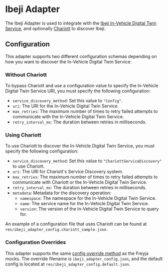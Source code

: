 # Ibeji Adapter

The Ibeji Adapter is used to integrate with the [Ibeji In-Vehicle Digital Twin Service](https://github.com/eclipse-ibeji/ibeji), and optionally [Chariott](https://github.com/eclipse-chariott/chariott) to discover Ibeji.

## Configuration

This adapter supports two different configuration schemas depending on how you want to discover the In-Vehicle Digital Twin Service:

### Without Chariott

To bypass Chariott and use a configuration value to specify the In-Vehicle Digital Twin Service URI, you must specify the following configuration:

- `service_discovery_method`: Set this value to `"Config"`.
- `uri`: The URI for the In-Vehicle Digital Twin Service.
- `max_retries`: The maximum number of times to retry failed attempts to communicate with the In-Vehicle Digital Twin Service.
- `retry_interval_ms`: The duration between retries in milliseconds.

### Using Chariott

To use Chariott to discover the In-Vehicle Digital Twin Service, you must specify the following configuration:

- `service_discovery_method`: Set this value to `"ChariottServiceDiscovery"` to use Chariott.
- `uri`: The URI for Chariott's Service Discovery system.
- `max_retries`: The maximum number of times to retry failed attempts to communicate with Chariott or the In-Vehicle Digital Twin Service.
- `retry_interval_ms`: The duration between retries in milliseconds.
- `metadata`: Metadata for the discovery operation:
  - `namespace`: The namespace for the In-Vehicle Digital Twin Service.
  - `name`: The service name for the In-Vehicle Digital Twin Service.
  - `version`: The version of the In-Vehicle Digital Twin Service to query for.

An example of a configuration file that uses Chariott can be found at `res/ibeji_adapter_config.chariott_sample.json`.

### Configuration Overrides

This adapter supports the same [config override method](../../../docs/tutorials/config-overrides.md) as the Freyja mocks. The override filename is `ibeji_adapter_config.json`, and the default config is located at `res/ibeji_adapter_config.default.json`.
